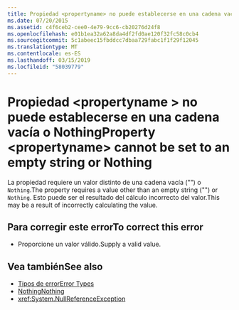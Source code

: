 ```yaml
---
title: Propiedad <propertyname> no puede establecerse en una cadena vacía o Nothing
ms.date: 07/20/2015
ms.assetid: c4f6ceb2-cee0-4e79-9cc6-cb20276d24f8
ms.openlocfilehash: e01b1ea32a62a8da4df2fd0ae120f32fc58c0cb4
ms.sourcegitcommit: 5c1abeec15fbddcc7dbaa729fabc1f1f29f12045
ms.translationtype: MT
ms.contentlocale: es-ES
ms.lasthandoff: 03/15/2019
ms.locfileid: "58039779"
---
```

# <a name="property-propertyname-cannot-be-set-to-an-empty-string-or-nothing"></a><span data-ttu-id="1fbb9-102">Propiedad \<propertyname > no puede establecerse en una cadena vacía o Nothing</span><span class="sxs-lookup"><span data-stu-id="1fbb9-102">Property \<propertyname> cannot be set to an empty string or Nothing</span></span>
<span data-ttu-id="1fbb9-103">La propiedad requiere un valor distinto de una cadena vacía ("") o `Nothing`.</span><span class="sxs-lookup"><span data-stu-id="1fbb9-103">The property requires a value other than an empty string ("") or `Nothing`.</span></span> <span data-ttu-id="1fbb9-104">Esto puede ser el resultado del cálculo incorrecto del valor.</span><span class="sxs-lookup"><span data-stu-id="1fbb9-104">This may be a result of incorrectly calculating the value.</span></span>  
  
## <a name="to-correct-this-error"></a><span data-ttu-id="1fbb9-105">Para corregir este error</span><span class="sxs-lookup"><span data-stu-id="1fbb9-105">To correct this error</span></span>  
  
-   <span data-ttu-id="1fbb9-106">Proporcione un valor válido.</span><span class="sxs-lookup"><span data-stu-id="1fbb9-106">Supply a valid value.</span></span>  
  
## <a name="see-also"></a><span data-ttu-id="1fbb9-107">Vea también</span><span class="sxs-lookup"><span data-stu-id="1fbb9-107">See also</span></span>

- [<span data-ttu-id="1fbb9-108">Tipos de error</span><span class="sxs-lookup"><span data-stu-id="1fbb9-108">Error Types</span></span>](../../visual-basic/programming-guide/language-features/error-types.md)
- [<span data-ttu-id="1fbb9-109">Nothing</span><span class="sxs-lookup"><span data-stu-id="1fbb9-109">Nothing</span></span>](../../visual-basic/language-reference/nothing.md)
- <xref:System.NullReferenceException>
